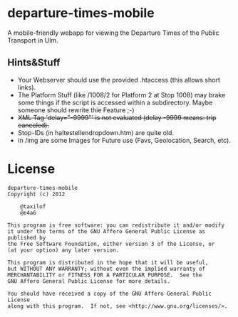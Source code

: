 # departure-times-mobile

A mobile-friendly webapp for viewing the Departure Times of the Public Transport in Ulm.


## Hints&Stuff
- Your Webserver should use the provided .htaccess (this allows short links).
- The Platform Stuff (like /1008/2 for Platform 2 at Stop 1008) may brake some things if the script is accessed within a subdirectory. Maybe someone should rewrite thie Feature ;-)
- ~~XML Tag 'delay="-9999"' is not evaluated (delay -9999 means: trip canceled).~~
- Stop-IDs (in haltestellendropdown.htm) are quite old.
- in /img are some Images for Future use (Favs, Geolocation, Search, etc).

# License

	departure-times-mobile
	Copyright (c) 2012 

		@taxilof
		@e4a6

	This program is free software: you can redistribute it and/or modify
	it under the terms of the GNU Affero General Public License as published by
	the Free Software Foundation, either version 3 of the License, or
	(at your option) any later version.

	This program is distributed in the hope that it will be useful,
	but WITHOUT ANY WARRANTY; without even the implied warranty of
	MERCHANTABILITY or FITNESS FOR A PARTICULAR PURPOSE.  See the
	GNU Affero General Public License for more details.

	You should have received a copy of the GNU Affero General Public License
	along with this program.  If not, see <http://www.gnu.org/licenses/>.
